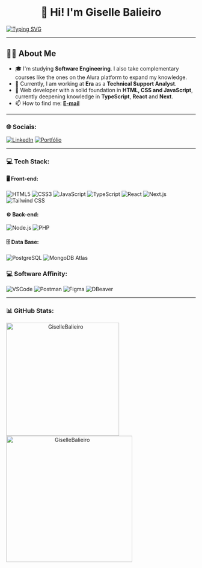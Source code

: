 <h1 align="center">👋 Hi! I'm Giselle Balieiro</h1>

<p>
  <a href="https://git.io/typing-svg">
    <img src="https://readme-typing-svg.demolab.com?font=Fira+Code&pause=1000&color=F724DD&width=435&lines=A+front-end+developer...;A+developer..." alt="Typing SVG" />
  </a>
</p>

---

## 👩‍💻 **About Me**
- 🎓 I'm studying **Software Engineering**. I also take complementary courses like the ones on the Alura platform to expand my knowledge.  
- 💼 Currently, I am working at **Era** as a **Technical Support Analyst**.  
- 🌱 Web developer with a solid foundation in **HTML, CSS and JavaScript**, currently deepening knowledge in **TypeScript**, **React** and **Next**.  
- 📫 How to find me: [**E-mail**](mailto:gisellefbalieiro@outlook.com)  

---

### 🌐 **Sociais**:
[![LinkedIn](https://img.shields.io/badge/LinkedIn-blue?logo=linkedin&logoColor=ffffff&style=for-the-badge)](https://www.linkedin.com/in/gisellebalieiro)
[![Portfólio](https://img.shields.io/badge/Portfolio-181717?logo=github&logoColor=ffffff&style=for-the-badge)](https://giselle-balieiro.vercel.app)

---

### 💻 **Tech Stack**:

#### 🖥️ **Front-end**:
![HTML5](https://img.shields.io/badge/HTML5-E34F26?logo=html5&logoColor=ffffff&style=for-the-badge)
![CSS3](https://img.shields.io/badge/CSS3-1572B6?logo=css3&logoColor=ffffff&style=for-the-badge)
![JavaScript](https://img.shields.io/badge/JavaScript-F7DF1E?logo=javascript&logoColor=ffffff&style=for-the-badge)
![TypeScript](https://img.shields.io/badge/TypeScript-007ACC?logo=typescript&logoColor=ffffff&style=for-the-badge)
![React](https://img.shields.io/badge/React-61DAFB?logo=react&logoColor=ffffff&style=for-the-badge)
![Next.js](https://img.shields.io/badge/Next.js-000000?logo=next.js&logoColor=ffffff&style=for-the-badge)
![Tailwind CSS](https://img.shields.io/badge/TailwindCSS-38B2AC?logo=tailwind-css&logoColor=ffffff&style=for-the-badge)

#### ⚙️ **Back-end**:
![Node.js](https://img.shields.io/badge/Node.js-339933?logo=nodedotjs&logoColor=ffffff&style=for-the-badge)
![PHP](https://img.shields.io/badge/PHP-777BB4?logo=php&logoColor=ffffff&style=for-the-badge)

#### 🗄️ **Data Base**:  
![PostgreSQL](https://img.shields.io/badge/PostgreSQL-316192?logo=postgresql&logoColor=ffffff&style=for-the-badge)
![MongoDB Atlas](https://img.shields.io/badge/MongoDB_Atlas-47A248?logo=mongodb&logoColor=ffffff&style=for-the-badge)

### 💻 **Software Affinity**:  
![VSCode](https://img.shields.io/badge/-VSCode-007ACC?logo=visualstudiocode&logoColor=ffffff&style=for-the-badge)
![Postman](https://img.shields.io/badge/Postman-FF6C37?logo=postman&logoColor=ffffff&style=for-the-badge)
![Figma](https://img.shields.io/badge/Figma-F24E1E?logo=figma&logoColor=ffffff&style=for-the-badge)
![DBeaver](https://img.shields.io/badge/DBeaver-5548C5?logo=dbeaver&logoColor=ffffff&style=for-the-badge)

---

### 📊 **GitHub Stats**:
<div align="center">
  <img align="left" width="300px" src="https://github-readme-stats.vercel.app/api/top-langs?username=GiselleBalieiro&show_icons=true&bg_color=0d1117&title_color=00C7C7&text_color=ffffff&icon_color=00C7C7&cache_seconds=1800&locale=en&layout=compact" alt="GiselleBalieiro" style="max-width: 100%;">
  
  <img align="left" width="335px" src="https://github-readme-stats.vercel.app/api?username=GiselleBalieiro&show_icons=true&bg_color=0d1117&title_color=00C7C7&text_color=ffffff&icon_color=00C7C7&cache_seconds=1800&locale=en" alt="GiselleBalieiro" style="max-width: 100%;">
</div>
